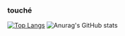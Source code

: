 ### touché

<!--
**Bimabagaskhoro/Bimabagaskhoro** is a ✨ _special_ ✨ repository because its `README.md` (this file) appears on your GitHub profile.

Here are some ideas to get you started:

- 🔭 I’m currently working on ...
- 🌱 I’m currently learning ...
- 👯 I’m looking to collaborate on ...
- 🤔 I’m looking for help with ...
- 💬 Ask me about ...
- 📫 How to reach me: ...
- 😄 Pronouns: ...
- ⚡ Fun fact: ...
-->
[![Top Langs](https://github-readme-stats.vercel.app/api/top-langs/?username=Bimabagaskhoro&layout=compact&theme=dark&show_icons=true)](https://github.com/Bimabagaskhoro/github-readme-stats)
![Anurag's GitHub stats](https://github-readme-stats.vercel.app/api?username=Bimabagaskhoro&count_private=true&theme=dark&show_icons=true)
